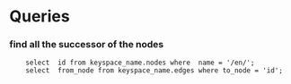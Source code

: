 
# Queries 


### find all the successor of the nodes

````cassandraql
    select  id from keyspace_name.nodes where  name = '/en/'; 
    select  from_node from keyspace_name.edges where to_node = 'id';
````


### 